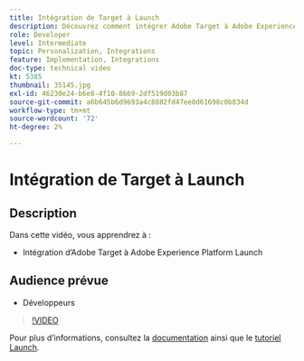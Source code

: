 ```yaml
---
title: Intégration de Target à Launch
description: Découvrez comment intégrer Adobe Target à Adobe Experience Platform Launch.
role: Developer
level: Intermediate
topic: Personalization, Integrations
feature: Implementation, Integrations
doc-type: technical video
kt: 5385
thumbnail: 35145.jpg
exl-id: 46230e24-b6e8-4f10-8669-2df519d03b87
source-git-commit: a6b645b6d9693a4c8882fd47ee0d61698c0b834d
workflow-type: tm+mt
source-wordcount: '72'
ht-degree: 2%

---
```


# Intégration de Target à Launch

## Description

Dans cette vidéo, vous apprendrez à :

* Intégration d’Adobe Target à Adobe Experience Platform Launch

## Audience prévue

* Développeurs

>[!VIDEO](https://video.tv.adobe.com/v/35145/?quality=12)

Pour plus d’informations, consultez la [documentation](https://experienceleague.adobe.com/docs/target/using/implement-target/client-side/at-js-implementation/deploy-at-js/cmp-implementing-target-using-adobe-launch.html?lang=en) ainsi que le [tutoriel Launch](https://experienceleague.adobe.com/docs/launch-learn/implementing-in-websites-with-launch/index.html?lang=en).
